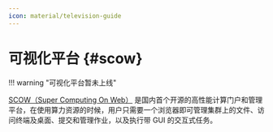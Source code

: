 ```yaml
---
icon: material/television-guide
---
```


# 可视化平台 {#scow}

!!! warning "可视化平台暂未上线"

[SCOW（Super Computing On Web）](https://www.pkuscow.com/) 是国内首个开源的高性能计算门户和管理平台，在使用算力资源的时候，用户只需要一个浏览器即可管理集群上的文件、访问终端及桌面、提交和管理作业，以及执行带 GUI 的交互式任务。
